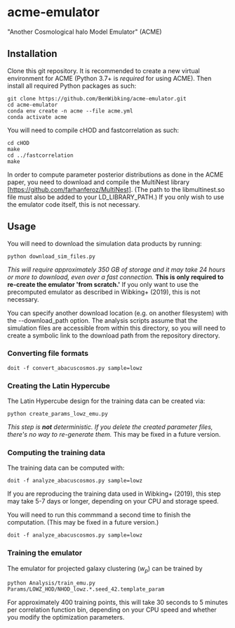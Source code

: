 # acme-emulator
"Another Cosmological halo Model Emulator" (ACME)

## Installation

Clone this git repository. It is recommended to create a new virtual environment for ACME (Python 3.7+ is *required* for using ACME). Then install all required Python packages as such:
```
git clone https://github.com/BenWibking/acme-emulator.git
cd acme-emulator
conda env create -n acme --file acme.yml
conda activate acme
```

You will need to compile cHOD and fastcorrelation as such:
```
cd cHOD
make
cd ../fastcorrelation
make
```

In order to compute parameter posterior distributions as done in the ACME paper, you need to download and compile the MultiNest library [https://github.com/farhanferoz/MultiNest]. (The path to the libmultinest.so file must also be added to your LD_LIBRARY_PATH.) If you only wish to use the emulator code itself, this is not necessary.

## Usage

You will need to download the simulation data products by running:
```
python download_sim_files.py
```

*This will require approximately 350 GB of storage and it may take 24 hours or more to download, even over a fast connection.* **This is only required to re-create the emulator 'from scratch.'** If you only want to use the precomputed emulator as described in Wibking+ (2019), this is not necessary.

You can specify another download location (e.g. on another filesystem) with the --download_path option. The analysis scripts assume that the simulation files are accessible from within this directory, so you will need to create a symbolic link to the download path from the repository directory.

### Converting file formats

```
doit -f convert_abacuscosmos.py sample=lowz
```

### Creating the Latin Hypercube

The Latin Hypercube design for the training data can be created via:
```
python create_params_lowz_emu.py
```
*This step is **not** deterministic. If you delete the created parameter files, there's no way to re-generate them.* This may be fixed in a future version.

### Computing the training data

The training data can be computed with:
```
doit -f analyze_abacuscosmos.py sample=lowz
```

If you are reproducing the training data used in Wibking+ (2019), this step may take 5-7 days or longer, depending on your CPU and storage speed.

You will need to run this commmand a second time to finish the computation. (This may be fixed in a future version.)
```
doit -f analyze_abacuscosmos.py sample=lowz
```


### Training the emulator

The emulator for projected galaxy clustering ($w_p$) can be trained by
```
python Analysis/train_emu.py Params/LOWZ_HOD/NHOD_lowz.*.seed_42.template_param
```

For approximately 400 training points, this will take 30 seconds to 5 minutes per correlation function bin, depending on your CPU speed and whether you modify the optimization parameters.



